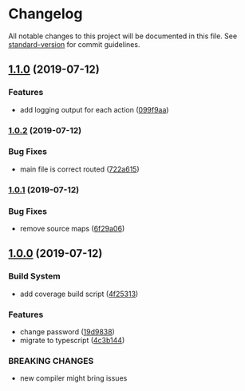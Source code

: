 # Changelog

All notable changes to this project will be documented in this file. See [standard-version](https://github.com/conventional-changelog/standard-version) for commit guidelines.

## [1.1.0](https://github.com/verdaccio/verdaccio-auth-memory/compare/v1.0.2...v1.1.0) (2019-07-12)


### Features

* add logging output for each action ([099f9aa](https://github.com/verdaccio/verdaccio-auth-memory/commit/099f9aa))



### [1.0.2](https://github.com/verdaccio/verdaccio-auth-memory/compare/v1.0.1...v1.0.2) (2019-07-12)


### Bug Fixes

* main file is correct routed ([722a615](https://github.com/verdaccio/verdaccio-auth-memory/commit/722a615))



### [1.0.1](https://github.com/verdaccio/verdaccio-auth-memory/compare/v1.0.0...v1.0.1) (2019-07-12)


### Bug Fixes

* remove source maps ([6f29a06](https://github.com/verdaccio/verdaccio-auth-memory/commit/6f29a06))



## [1.0.0](https://github.com/verdaccio/verdaccio-auth-memory/compare/v0.0.4...v1.0.0) (2019-07-12)


### Build System

* add coverage build script ([4f25313](https://github.com/verdaccio/verdaccio-auth-memory/commit/4f25313))


### Features

* change password ([19d9838](https://github.com/verdaccio/verdaccio-auth-memory/commit/19d9838))
* migrate to typescript ([4c3b144](https://github.com/verdaccio/verdaccio-auth-memory/commit/4c3b144))


### BREAKING CHANGES

* new compiler might bring issues
